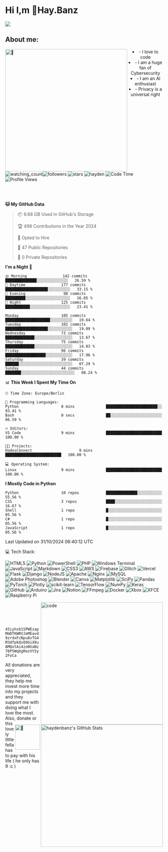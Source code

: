 # Hi I,m 💬Hay.Banz



  <a href="https://github.com/haydenbanz"><img  src="https://readme-typing-svg.demolab.com?font=Roboto+Mono&weight=300&size=28&duration=4000&pause=100&color=C109F7&center=true&vCenter=true&width=580&height=127&lines=I'm+a+programmer;I'm+an+AI+enthusiast;I'm+a+big+fan+of+Neural+Networks;I'm+interested+in+Computer+Science;I+love+Cybersecurity;By+the+way+I+use+Arch+%F0%9F%92%80"></a>
</p>
<p algin="right">
  
## About me:
  
</p>
<img align="left" width="390" alt="🦑" src="https://raw.githubusercontent.com/haydenbanz/haydenbanz/317b161b0e9d9eeac4617a874a2a67df7c66e8e1/github-metrics.svg">
<center>
 <p algin right="right">
<li algin="right">- I love to code    </li>
<li algin="right">- I am a huge fan of Cybersecurity</li>
<li algin="right">- I am an AI enthusiast</li>
<li algin="right">- Privacy is a universal right</li>


</center>

  <img src="https://komarev.com/ghpvc/?username=haydenbanz&color=red&labelColor=%236A7DA8&style=for-the-badge" alt="watching_count" /><img alt="followers" src="https://img.shields.io/github/followers/haydenbanz?label=Followers&labelColor=%236A7DA8&style=for-the-badge"> <img src="https://img.shields.io/github/stars/haydenbanz?label=Stars&labelColor=%236A7DA8&style=for-the-badge" alt="stars"> <img src="https://wakatime.com/badge/user/b821b78e-9c69-4c19-852e-dfc9ceffbdd2/project/018e7b0c-3e47-4454-a13a-faa296dd07de.svg?style=for-the-badge" alt="hayden"> 
    ![Code Time](http://img.shields.io/badge/Code%20Time-350%20hrs%2030%20mins-blue?style=for-the-badge) ![Profile Views](https://komarev.com/ghpvc/?username=haydenbanz&color=%232A3E87&labelColor=%236A7DA8&style=for-the-badge)



<br>
<br>

<!--START_SECTION:waka-->


**🐱 My GitHub Data** 

> 📦 6.68 GB Used in GitHub's Storage 
 > 
> 🏆 498 Contributions in the Year 2024
 > 
> 💼 Opted to Hire
 > 
> 📜 47 Public Repositories 
 > 
> 🔑 0 Private Repositories 

 > 
**I'm a Night 🦉** 

```text
🌞 Morning                142 commits         ██████████████░░░░░░░░░░░░░░   26.59 % 
🌆 Daytime                177 commits         ███████████████████░░░░░░░░░░   33.15 % 
🌃 Evening                 90 commits         █████████░░░░░░░░░░░░░░░░░░░░   16.85 % 
🌙 Night                  125 commits         ███████████░░░░░░░░░░░░░░░░░░   23.41 % 
```

```text
Monday                   105 commits         ████████████████████░░░░░░░░░░   19.64 % 
Tuesday                  102 commits         ███████████████████░░░░░░░░░░░   19.09 % 
Wednesday                73 commits          █████████████░░░░░░░░░░░░░░░░░   13.67 % 
Thursday                 75 commits          █████████████░░░░░░░░░░░░░░░░░   14.03 % 
Friday                   96 commits          ██████████████████░░░░░░░░░░░░   17.96 % 
Saturday                 39 commits          ██████░░░░░░░░░░░░░░░░░░░░░░░░   07.29 % 
Sunday                   44 commits          ███████░░░░░░░░░░░░░░░░░░░░░░░░   08.24 % 
```

📊 **This Week I Spent My Time On** 

```text
🕑︎ Time Zone: Europe/Berlin

💬 Programming Languages: 
Python                   8 mins              ███████████████████████░░   93.41 % 
Bash                     0 secs              ██░░░░░░░░░░░░░░░░░░░░░░░   06.59 % 

🔥 Editors: 
VS Code                  9 mins              █████████████████████████   100.00 % 

🐱‍💻 Projects: 
HadesConnect                     9 mins              █████████████████████████   100.00 % 

💻 Operating System: 
Linux                    9 mins              █████████████████████████   100.00 % 
```


**I Mostly Code in Python** 

```text
Python                   10 repos            ██████████████░░░░░░░░░░░   55.56 % 
CSS                      3 repos             ████░░░░░░░░░░░░░░░░░░░░░   16.67 % 
Shell                    1 repo              █░░░░░░░░░░░░░░░░░░░░░░░░   05.56 % 
C#                       1 repo              █░░░░░░░░░░░░░░░░░░░░░░░░   05.56 % 
JavaScript               1 repo              █░░░░░░░░░░░░░░░░░░░░░░░░   05.56 % 
```


 Last Updated on 31/10/2024 06:40:12 UTC
<!--END_SECTION:waka-->
 💻 Tech Stack:
  <div class="badge-container">
            <img src="https://img.shields.io/badge/html5-%23E34F26.svg?style=flat-square&logo=html5&logoColor=white" alt="HTML5">
            <img src="https://img.shields.io/badge/python-3670A0?style=flat-square&logo=python&logoColor=ffdd54" alt="Python">
            <img src="https://img.shields.io/badge/PowerShell-%235391FE.svg?style=flat-square&logo=powershell&logoColor=white" alt="PowerShell">
            <img src="https://img.shields.io/badge/php-%23777BB4.svg?style=flat-square&logo=php&logoColor=white" alt="PHP">
            <img src="https://img.shields.io/badge/Windows%20Terminal-%234D4D4D.svg?style=flat-square&logo=windows-terminal&logoColor=white" alt="Windows Terminal">
            <img src="https://img.shields.io/badge/javascript-%23323330.svg?style=flat-square&logo=javascript&logoColor=%23F7DF1E" alt="JavaScript">
            <img src="https://img.shields.io/badge/markdown-%23000000.svg?style=flat-square&logo=markdown&logoColor=white" alt="Markdown">
            <img src="https://img.shields.io/badge/css3-%231572B6.svg?style=flat-square&logo=css3&logoColor=white" alt="CSS3">
            <img src="https://img.shields.io/badge/AWS-%23FF9900.svg?style=flat-square&logo=amazon-aws&logoColor=white" alt="AWS">
            <img src="https://img.shields.io/badge/firebase-%23039BE5.svg?style=flat-square&logo=firebase" alt="Firebase">
            <img src="https://img.shields.io/badge/glitch-%233333FF.svg?style=flat-square&logo=glitch&logoColor=white" alt="Glitch">
            <img src="https://img.shields.io/badge/vercel-%23000000.svg?style=flat-square&logo=vercel&logoColor=white" alt="Vercel">
            <img src="https://img.shields.io/badge/flask-%23000.svg?style=flat-square&logo=flask&logoColor=white" alt="Flask">
            <img src="https://img.shields.io/badge/django-%23092E20.svg?style=flat-square&logo=django&logoColor=white" alt="Django">
            <img src="https://img.shields.io/badge/node.js-6DA55F?style=flat-square&logo=node.js&logoColor=white" alt="NodeJS">
            <img src="https://img.shields.io/badge/apache-%23D42029.svg?style=flat-square&logo=apache&logoColor=white" alt="Apache">
            <img src="https://img.shields.io/badge/nginx-%23009639.svg?style=flat-square&logo=nginx&logoColor=white" alt="Nginx">
            <img src="https://img.shields.io/badge/mysql-4479A1.svg?style=flat-square&logo=mysql&logoColor=white" alt="MySQL">
            <img src="https://img.shields.io/badge/adobe%20photoshop-%2331A8FF.svg?style=flat-square&logo=adobe%20photoshop&logoColor=white" alt="Adobe Photoshop">
            <img src="https://img.shields.io/badge/blender-%23F5792A.svg?style=flat-square&logo=blender&logoColor=white" alt="Blender">
            <img src="https://img.shields.io/badge/Canva-%2300C4CC.svg?style=flat-square&logo=Canva&logoColor=white" alt="Canva">
            <img src="https://img.shields.io/badge/Matplotlib-%23ffffff.svg?style=flat-square&logo=Matplotlib&logoColor=black" alt="Matplotlib">
            <img src="https://img.shields.io/badge/SciPy-%230C55A5.svg?style=flat-square&logo=scipy&logoColor=%white" alt="SciPy">
            <img src="https://img.shields.io/badge/pandas-%23150458.svg?style=flat-square&logo=pandas&logoColor=white" alt="Pandas">
            <img src="https://img.shields.io/badge/PyTorch-%23EE4C2C.svg?style=flat-square&logo=PyTorch&logoColor=white" alt="PyTorch">
            <img src="https://img.shields.io/badge/Plotly-%233F4F75.svg?style=flat-square&logo=plotly&logoColor=white" alt="Plotly">
            <img src="https://img.shields.io/badge/scikit--learn-%23F7931E.svg?style=flat-square&logo=scikit-learn&logoColor=white" alt="scikit-learn">
            <img src="https://img.shields.io/badge/TensorFlow-%23FF6F00.svg?style=flat-square&logo=TensorFlow&logoColor=white" alt="TensorFlow">
            <img src="https://img.shields.io/badge/numpy-%23013243.svg?style=flat-square&logo=numpy&logoColor=white" alt="NumPy">
            <img src="https://img.shields.io/badge/Keras-%23D00000.svg?style=flat-square&logo=Keras&logoColor=white" alt="Keras">
            <img src="https://img.shields.io/badge/github-%23121011.svg?style=flat-square&logo=github&logoColor=white" alt="GitHub">
            <img src="https://img.shields.io/badge/-Arduino-00979D?style=flat-square&logo=Arduino&logoColor=white" alt="Arduino">
            <img src="https://img.shields.io/badge/jira-%230A0FFF.svg?style=flat-square&logo=jira&logoColor=white" alt="Jira">
            <img src="https://img.shields.io/badge/Notion-%23000000.svg?style=flat-square&logo=notion&logoColor=white" alt="Notion">
            <img src="https://shields.io/badge/FFmpeg-%23171717.svg?logo=ffmpeg&style=flat-square&labelColor=171717&logoColor=5cb85c" alt="FFmpeg">
            <img src="https://img.shields.io/badge/docker-%230db7ed.svg?style=flat-square&logo=docker&logoColor=white" alt="Docker">
            <img src="https://img.shields.io/badge/xbox-%23107C10.svg?style=flat-square&logo=xbox&logoColor=white" alt="Xbox">
            <img src="https://img.shields.io/badge/XFCE-%232284F2.svg?style=flat-square&logo=xfce&logoColor=white" alt="XFCE">
            <img src="https://img.shields.io/badge/-Raspberry_Pi-C51A4A?style=flat-square&logo=Raspberry-Pi" alt="Raspberry Pi">
        </div>

[<img align="right" width="390" alt="code" src="http://github-profile-summary-cards.vercel.app/api/cards/profile-details?username=haydenbanz&theme=radical">](#)
<img align="right" width="390" src="https://github-readme-streak-stats.herokuapp.com/?user=haydenbanz&theme=radical&hide_border=true" alt="haydenbanz's GitHub Stats" />
<br>

<br>
<br>
</p>
<img align="right" width="80" height="80" alt="🦑" src="https://github.com/haydenbanz/haydenbanz/blob/main/assets/monro.jpg?raw=true">

  <bt></bt>```45iyhsb1SPWEzapMmDTKWRVJeMEavd9zrdxFcNpu8vTG4M3dfpkQsQ9GiX8uAMQotAi4zoNVaNz76P5WqbgRezVt5y2FoCa```</p>

All donations are very appreciated, they help me invest more time into my 
projects and they support me with doing what I love the most.  
Also, donate or this lovely little fella has to pay with his life (  he only has 9 :c  )
